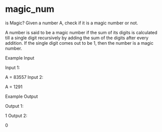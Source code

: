 # magic_num
is Magic?
Given a number A, check if it is a magic number or not.

A number is said to be a magic number if the sum of its digits is calculated till a single digit recursively by adding the sum of the digits after every addition. If the single digit comes out to be 1, then the number is a magic number.

Example Input

Input 1:

A = 83557
Input 2:

A = 1291


Example Output

Output 1:

1
Output 2:

0

